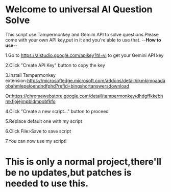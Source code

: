 # Welcome to universal AI Question Solve
This script use Tampermonkey and Gemini API to solve questions.Please come with your own API key,put in it and you're able to use that.
--**How to use**--

1.Go to https://aistudio.google.com/apikey?hl=vi to get your Gemini API key

2.Click "Create API Key" button to copy the key

3.Install Tampermonkey extension:https://microsoftedge.microsoft.com/addons/detail/iikmkjmpaadaobahmlepeloendndfphd?refid=bingshortanswersdownload

Or:https://chromewebstore.google.com/detail/tampermonkey/dhdgffkkebhmkfjojejmpbldmpobfkfo

4.Click "Create a new script..." button to proceed

5.Replace default one with my script

6.Click File>Save to save script

7.You can now use my script!

# This is only a normal project,there'll be no updates,but patches is needed to use this.
